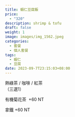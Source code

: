 ```yaml
---
title: 蝦仁豆腐飯
price:
  - "320"
description: shrimp & tofu
draft: false
weight: 1
image: images/img_1562.jpeg
categories:
  - 套餐
  - 個人套餐
tags:
  - 蝦仁
  - 豆腐
date: 2023-09-7T23:15:03+08:00
---
```


  熱綠茶 / 咖啡 / 紅茶   
  （三選1）

  有機菊花茶  +60  NT

  拿鐵 +60  NT
